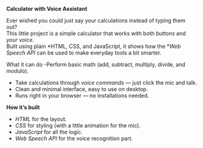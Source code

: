 **Calculator with Voice Assistant**

Ever wished you could just say your calculations instead of typing them out?  
This little project is a simple calculator that works with both *buttons* and *your voice*.  
Built using plain *HTML, CSS, and JavaScript, it shows how the **Web Speech API* can be used to make everyday tools a bit smarter.  

What it can do
 -Perform basic math (add, subtract, multiply, divide, and modulo).  
- Take calculations through *voice commands* — just click the mic and talk.  
- Clean and minimal interface, easy to use on desktop.  
- Runs right in your browser — no installations needed.  

 **How it’s built**

- *HTML* for the layout.  
- *CSS* for styling (with a little animation for the mic).  
- *JavaScript* for all the logic.  
- *Web Speech API* for the voice recognition part.
